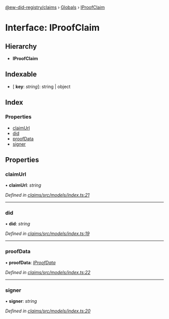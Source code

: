 [@ew-did-registry/claims](../README.md) › [Globals](../globals.md) › [IProofClaim](iproofclaim.md)

# Interface: IProofClaim

## Hierarchy

* **IProofClaim**

## Indexable

* \[ **key**: *string*\]: string | object

## Index

### Properties

* [claimUrl](iproofclaim.md#claimurl)
* [did](iproofclaim.md#did)
* [proofData](iproofclaim.md#proofdata)
* [signer](iproofclaim.md#signer)

## Properties

###  claimUrl

• **claimUrl**: *string*

*Defined in [claims/src/models/index.ts:21](https://github.com/energywebfoundation/ew-did-registry/blob/f6d3180/packages/claims/src/models/index.ts#L21)*

___

###  did

• **did**: *string*

*Defined in [claims/src/models/index.ts:19](https://github.com/energywebfoundation/ew-did-registry/blob/f6d3180/packages/claims/src/models/index.ts#L19)*

___

###  proofData

• **proofData**: *[IProofData](iproofdata.md)*

*Defined in [claims/src/models/index.ts:22](https://github.com/energywebfoundation/ew-did-registry/blob/f6d3180/packages/claims/src/models/index.ts#L22)*

___

###  signer

• **signer**: *string*

*Defined in [claims/src/models/index.ts:20](https://github.com/energywebfoundation/ew-did-registry/blob/f6d3180/packages/claims/src/models/index.ts#L20)*
